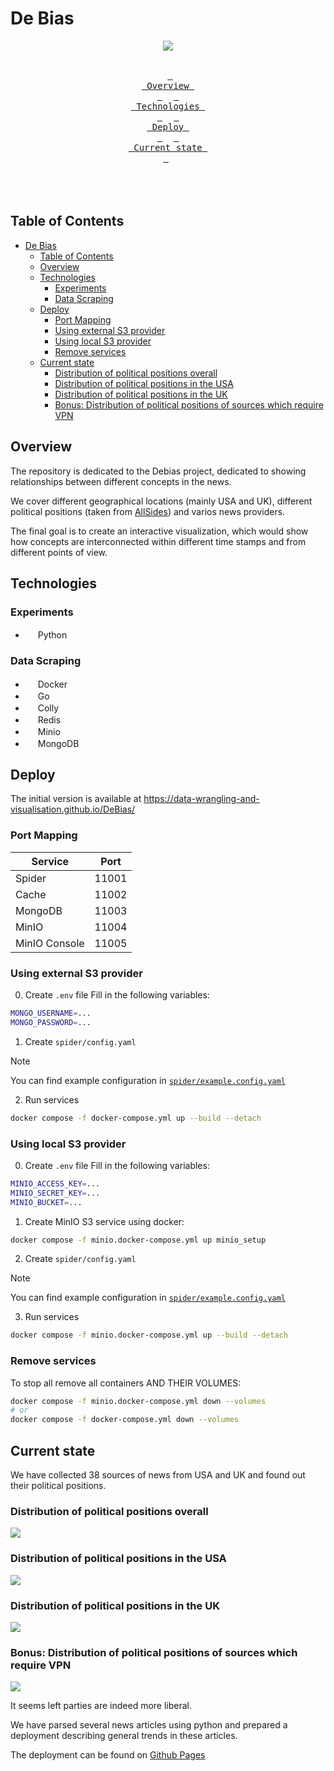 # De Bias

<div align = center><img src=".github/assets/banner.png"><br><br>

&ensp;[<kbd> <br> Overview <br> </kbd>](#overview)&ensp;
&ensp;[<kbd> <br> Technologies <br> </kbd>](#technologies)&ensp;
&ensp;[<kbd> <br> Deploy <br> </kbd>](#deploy)&ensp;
&ensp;[<kbd> <br> Current state <br> </kbd>](#current-state)&ensp;
<br><br><br><br></div>

## Table of Contents
- [De Bias](#de-bias)
  - [Table of Contents](#table-of-contents)
  - [Overview](#overview)
  - [Technologies](#technologies)
    - [Experiments](#experiments)
    - [Data Scraping](#data-scraping)
  - [Deploy](#deploy)
    - [Port Mapping](#port-mapping)
    - [Using external S3 provider](#using-external-s3-provider)
    - [Using local S3 provider](#using-local-s3-provider)
    - [Remove services](#remove-services)
  - [Current state](#current-state)
    - [Distribution of political positions overall](#distribution-of-political-positions-overall)
    - [Distribution of political positions in the USA](#distribution-of-political-positions-in-the-usa)
    - [Distribution of political positions in the UK](#distribution-of-political-positions-in-the-uk)
    - [Bonus: Distribution of political positions of sources which require VPN](#bonus-distribution-of-political-positions-of-sources-which-require-vpn)


## Overview

The repository is dedicated to the Debias project, dedicated to showing relationships between different concepts in the news. 

We cover different geographical locations (mainly USA and UK), different political positions (taken from [AllSides](https://www.allsides.com/unbiased-balanced-news)) and varios news providers.

The final goal is to create an interactive visualization, which would show how concepts are interconnected within different time stamps and from different points of view.

## Technologies

### Experiments
- <img src=".github/assets/Python-logo-notext.svg.png" width="16" height="16"></img> Python

### Data Scraping
- <img src=".github/assets/4373190_docker_logo_logos_icon.png" width="16" height="16"></img> Docker 
- <img src=".github/assets/Go-Logo_Blue.png" width="16" height="16"></img> Go 
- <img src=".github/assets/colly.png" width="16" height="16"></img> Colly 
- <img src=".github/assets/redis.svg" width="16" height="16"></img> Redis 
- <img src=".github/assets/minio-1.svg" width="16" height="16"></img> Minio 
- <img src=".github/assets/mongodb-icon-1.svg" width="16" height="16"></img> MongoDB 

## Deploy

The initial version is available at https://data-wrangling-and-visualisation.github.io/DeBias/

### Port Mapping

| Service       | Port  |
| ------------- | ----- |
| Spider        | 11001 |
| Cache         | 11002 |
| MongoDB       | 11003 |
| MinIO         | 11004 |
| MinIO Console | 11005 |

### Using external S3 provider

0. Create `.env` file
Fill in the following variables:
```bash
MONGO_USERNAME=...
MONGO_PASSWORD=...
```

1. Create `spider/config.yaml`

> [!NOTE]
> You can find example configuration in [`spider/example.config.yaml`](spider/example.config.yaml)

2. Run services

```bash
docker compose -f docker-compose.yml up --build --detach
```

### Using local S3 provider

0. Create `.env` file
Fill in the following variables:
```bash
MINIO_ACCESS_KEY=...
MINIO_SECRET_KEY=...
MINIO_BUCKET=...
```


1. Create MinIO S3 service using docker:
```bash
docker compose -f minio.docker-compose.yml up minio_setup
```

2. Create `spider/config.yaml`

> [!NOTE]
> You can find example configuration in [`spider/example.config.yaml`](spider/example.config.yaml)

3. Run services

```bash
docker compose -f minio.docker-compose.yml up --build --detach
```

### Remove services

To stop all remove all containers AND THEIR VOLUMES:
```bash
docker compose -f minio.docker-compose.yml down --volumes
# or
docker compose -f docker-compose.yml down --volumes
```


## Current state

We have collected 38 sources of news from USA and UK and found out their political positions.

### Distribution of political positions overall
<img src=".github/assets/Political bias distribution-2.png"></img>

### Distribution of political positions in the USA
<img src=".github/assets/Political bias distribution - USA-2.png"></img>

### Distribution of political positions in the UK
<img src=".github/assets/Political bias distribution - UK-2.png"></img>

### Bonus: Distribution of political positions of sources which require VPN
<img src=".github/assets/Political bias distribution for sites that require VPN-2.png"></img>

It seems left parties are indeed more liberal.

We have parsed several news articles using python and prepared a deployment describing general trends in these articles.

The deployment can be found on [Github Pages](https://data-wrangling-and-visualisation.github.io/DeBias/)
